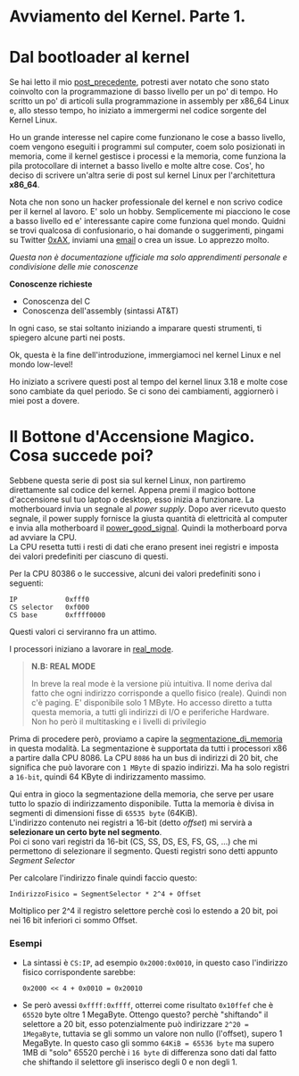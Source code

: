 # **Avviamento del Kernel. Parte 1.**

# Dal bootloader al kernel

Se hai letto il mio [post_precedente](https://0xax.github.io/categories/assembler/), potresti aver notato che sono stato coinvolto con la programmazione di basso livello per un po' di tempo. Ho scritto un po' di articoli sulla programmazione in assembly per x86_64 Linux e, allo stesso tempo, ho iniziato a immergermi nel codice sorgente del Kernel Linux.  

Ho un grande interesse nel capire come funzionano le cose a basso livello, coem vengono eseguiti i programmi sul computer, coem solo posizionati in memoria, come il kernel gestisce i processi e la memoria, come funziona la pila protocollare di internet a basso livello e molte altre cose. Cos', ho deciso di scrivere un'altra serie di post sul kernel Linux per l'architettura **x86_64**.

Nota che non sono un hacker professionale del kernel e non scrivo codice per il kernel al lavoro. E' solo un hobby. Semplicemente mi piacciono le cose a basso livello ed e' interessante capire come funziona quel mondo. Quidni se trovi qualcosa di confusionario, o hai domande o suggerimenti, pingami su Twitter [0xAX](https://twitter.com/0xAX), inviami una [email](mailto:anotherworldofworld@gmail.com) o crea un issue. Lo apprezzo molto.

*Questa non è documentazione ufficiale ma solo apprendimenti personale e condivisione delle mie conoscenze*

**Conoscenze richieste**

* Conoscenza del C
* Conoscenza dell'assembly (sintassi AT&T)

In ogni caso, se stai soltanto iniziando a imparare questi strumenti, ti spiegero alcune parti nei posts. 

Ok, questa è la fine dell'introduzione, immergiamoci nel kernel Linux e nel mondo low-level!

Ho iniziato a scrivere questi post al tempo del kernel linux 3.18 e molte cose sono cambiate da quel periodo. Se ci sono dei cambiamenti, aggiornerò i miei post a dovere.

# Il Bottone d'Accensione Magico. Cosa succede poi?

Sebbene questa serie di post sia sul kernel Linux, non partiremo direttamente sal codice del kernel. Appena premi il magico bottone d'accensione sul tuo laptop o desktop, esso inizia a funzionare. La motherbouard invia un segnale al *power supply*. Dopo aver ricevuto questo segnale, il power supply fornisce la giusta quantità di elettricità al computer e invia alla motherboard il [power_good_signal](https://en.wikipedia.org/wiki/Power_good_signal). Quindi la motherboard porva ad avviare la CPU.  
La CPU resetta tutti i resti di dati che erano present inei registri e imposta dei valori predefiniti per ciascuno di questi.

Per la CPU 80386 o le successive, alcuni dei valori predefiniti sono i seguenti:
```
IP            0xfff0
CS selector   0xf000
CS base       0xffff0000
```

Questi valori ci serviranno fra un attimo.

I processori iniziano a lavorare in [real_mode](https://en.wikipedia.org/wiki/Real_mode).

> **N.B: REAL MODE**  
>
> In breve la real mode è la versione più intuitiva. Il nome deriva dal fatto che ogni indirizzo corrisponde a quello fisico (reale). Quindi non c'è paging. E' disponibile solo 1 MByte. Ho accesso diretto a tutta questa memoria, a tutti gli indirizzi di I/O e periferiche Hardware.  
> Non ho però il multitasking e i livelli di privilegio

Prima di procedere però, proviamo a capire la [segmentazione_di_memoria](https://en.wikipedia.org/wiki/Memory_segmentation) in questa modalità. La segmentazione è supportata da tutti i processori x86 a partire dalla CPU 8086.
La CPU `8086` ha un bus di indirizzi di 20 bit, che significa che può lavorare con `1 MByte` di spazio indirizzi. Ma ha solo registri a `16-bit`, quindi 64 KByte di indirizzamento massimo.

Qui entra in gioco la segmentazione della memoria, che serve per usare tutto lo spazio di indirizzamento disponibile. Tutta la memoria è divisa in segmenti di dimensioni fisse di `65535 byte` (64KiB).  
L'indirizzo contenuto nei registri a 16-bit (detto *offset*) mi servirà a **selezionare un certo byte nel segmento**.  
Poi ci sono vari registri da 16-bit (CS, SS, DS, ES, FS, GS, ...) che mi permettono di selezionare il segmento. Questi registri sono detti appunto *Segment Selector*

Per calcolare l'indirizzo finale quindi faccio questo:
```
IndirizzoFisico = SegmentSelector * 2^4 + Offset
```

Moltiplico per 2^4 il registro selettore perchè così lo estendo a 20 bit, poi nei 16 bit inferiori ci sommo Offset.

### **Esempi**

* La sintassi è `CS:IP`, ad esempio `0x2000:0x0010`, in questo caso l'indirizzo fisico corrispondente sarebbe:
    ```
    0x2000 << 4 + 0x0010 = 0x20010
    ```

* Se però avessi `0xffff:0xffff`, otterrei come risultato `0x10ffef` che è `65520` byte oltre 1 MegaByte. Ottengo questo? perchè "shiftando" il selettore a 20 bit, esso potenzialmente può indirizzare `2^20 = 1MegaByte`, tuttavia se gli sommo un valore non nullo (l'offset), supero 1 MegaByte. In questo caso gli sommo `64KiB = 65536 byte` ma supero 1MB di "solo" 65520 perchè i `16 byte` di differenza sono dati dal fatto che shiftando il selettore gli inserisco degli 0 e non degli 1.





